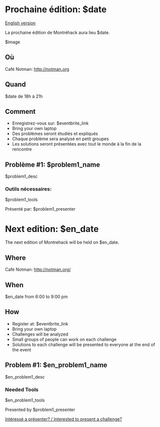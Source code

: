 <!-- 

  This is the absolute minimum to get stuff up. Feel free [obliged] to add
  editorial niceties.

  Put this in index.md and update the following variables (like w/ vim's s///)
  $date $en_date
  $eventbrite_link
  $image (optional) format: ![AltText](path_to_image.png)
  $problem1_name, $problem1_desc, $problem1_tools, $problem1_presenter
  $en_problem1_name, $en_problem1_desc, $en_problem1_tools, $en_problem1_presenter
  repeat for problem 2, 3, etc.

/-->

# Prochaine édition: $date
[English version](#english)

La prochaine édition de Montréhack aura lieu $date.

$image

## Où
Café Notman: http://notman.org

## Quand
$date de 18h à 21h

## Comment
* Enregistrez-vous sur: $eventbrite_link
* Bring your own laptop
* Des problèmes seront étudiés et expliqués
* Chaque problème sera analysé en petit groupes
* Les solutions seront présentées avec tout le monde à la fin de la rencontre

## Problème #1: $problem1_name
$problem1_desc

### Outils nécessaires:
$problem1_tools

Présenté par: $problem1_presenter


<a id="english"></a>
# Next edition: $en_date

The next edition of Montrehack will be held on $en_date.

## Where
Café Notman: http://notman.org/

## When
$en_date from 6:00 to 9:00 pm

## How
* Register at: $eventbrite_link
* Bring your own laptop
* Challenges will be analyzed
* Small groups of people can work on each challenge
* Solutions to each challenge will be presented to everyone at the end of the event

## Problem #1: $en_problem1_name
$en_problem1_desc

### Needed Tools
$en_problem1_tools

Presented by $problem1_presenter

[Intéressé a présenter? / Interested to present a challenge?](https://github.com/montrehack/montrehack.github.com/wiki/Present-at-Montrehack)
